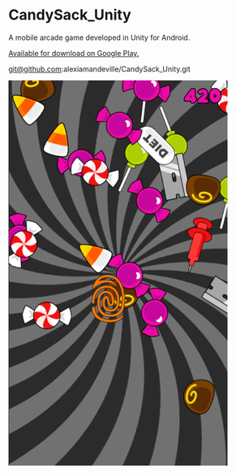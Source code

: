 # CandySack_Unity
A mobile arcade game developed in Unity for Android.

<a href="https://play.google.com/store/apps/details?id=com.GoldFaceGames.CandySack1&hl=en">Available for download on Google Play.</a>


git@github.com:alexiamandeville/CandySack_Unity.git


![](CandyStack.png)